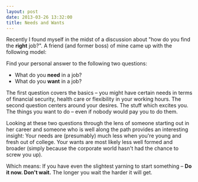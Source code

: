 ```yaml
---
layout: post
date: 2013-03-26 13:32:00
title: Needs and Wants
---
```

Recently I found myself in the midst of a discussion about "how do you find the **right** job?". A friend (and former boss) of mine came up with the following model:

Find your personal answer to the following two questions:

- What do you **need** in a job?
- What do you **want** in a job?

The first question covers the basics – you might have certain needs in terms of financial security, health care or flexibility in your working hours. The second question centers around your desires. The stuff which excites you. The things you want to do – even if nobody would pay you to do them.

Looking at these two questions through the lens of someone starting out in her career and someone who is well along the path provides an interesting insight: Your needs are (presumably) much less when you're young and fresh out of college. Your wants are most likely less well formed and broader (simply because the corporate world hasn't had the chance to screw you up).

Which means: If you have even the slightest yarning to start something – **Do it now. Don't wait.** The longer you wait the harder it will get.